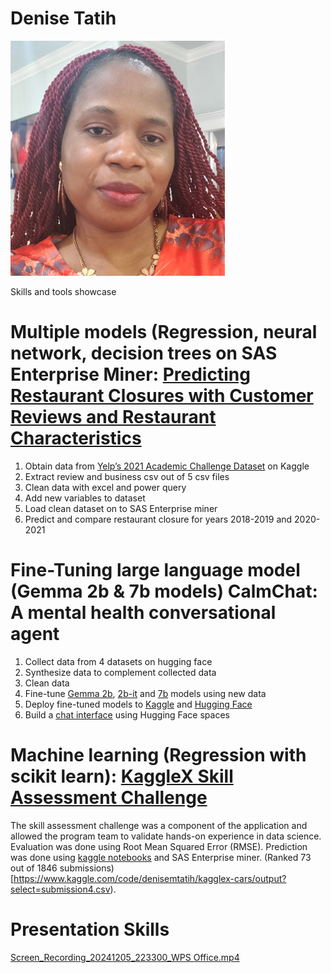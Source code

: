 # Denise Tatih

![](Denise-Screenshot.png)

Skills and tools showcase

# Multiple models (Regression, neural network, decision trees on SAS Enterprise Miner: [Predicting Restaurant Closures with Customer Reviews and Restaurant Characteristics](https://docs.google.com/document/d/11uNTlVZDDyYJy-wPv6fXqhLzmEQFPGOQ/edit?usp=sharing&ouid=117891100179930901075&rtpof=true&sd=true)

1. Obtain data from [Yelp’s 2021 Academic Challenge Dataset](https://www.kaggle.com/datasets/yelp-dataset/yelp-dataset) on Kaggle
2. Extract review and business csv out of 5 csv files
3. Clean data with excel and power query
4. Add new variables to dataset
5. Load clean dataset on to SAS Enterprise miner
6. Predict and compare restaurant closure for years 2018-2019 and 2020-2021
 
# Fine-Tuning large language model (Gemma 2b & 7b models) CalmChat: A mental health conversational agent
1. Collect data from 4 datasets on hugging face
2. Synthesize data to complement collected data
3. Clean data
4. Fine-tune [Gemma 2b](https://colab.research.google.com/drive/1uC_g1ltodV7MrWLfEhgWM6tTgDx1HfmT?usp=sharing), [2b-it](https://www.kaggle.com/code/denisemtatih/fine-tune-and-evaluate-gemma-instruct-2b) and [7b](https://colab.research.google.com/drive/1Xi7VxY06TIg5qH2ASzg-lZ42bdK0jJHE?usp=sharing) models using new data
5. Deploy fine-tuned models to [Kaggle](https://www.kaggle.com/models/denisemtatih/gemma_mental_health) and [Hugging Face](https://huggingface.co/tatihden)
6. Build a [chat interface](https://huggingface.co/spaces/tatihden/CalmChat) using Hugging Face spaces

# Machine learning (Regression with scikit learn): [KaggleX Skill Assessment Challenge](https://www.kaggle.com/competitions/kagglex-cohort4)
The skill assessment challenge was a component of the application and allowed the program team to validate hands-on experience in data science. Evaluation was done using Root Mean Squared Error (RMSE). Prediction was done using [kaggle notebooks](https://www.kaggle.com/code/denisemtatih/kagglex-cars/notebook) and SAS Enterprise miner. (Ranked 73 out of 1846 submissions)[https://www.kaggle.com/code/denisemtatih/kagglex-cars/output?select=submission4.csv). 

# Presentation Skills
[Screen_Recording_20241205_223300_WPS Office.mp4](https://drive.google.com/file/d/1G7xXMWUXWyQ5qEmSvQWhdFyF_hC7WyI9/view?usp=drive_link)
